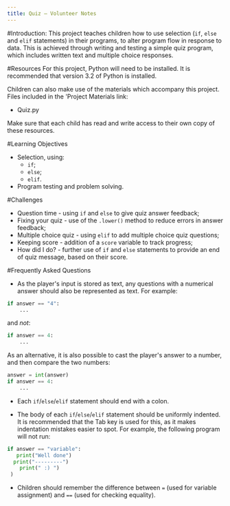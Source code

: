 ```yaml
---
title: Quiz — Volunteer Notes
---
```


#Introduction:
This project teaches children how to use selection (`if`, `else` and `elif` statements) in their programs, to alter program flow in response to data. This is achieved through writing and testing a simple quiz program, which includes written text and multiple choice responses.

#Resources
For this project, Python will need to be installed. It is recommended that version 3.2 of Python is installed.

Children can also make use of the materials which accompany this project. Files included in the 'Project Materials link:

+ Quiz.py

Make sure that each child has read and write access to their own copy of these resources.

#Learning Objectives
+ Selection, using:
	+ `if`;
	+ `else`;
	+ `elif`.
+ Program testing and problem solving.

#Challenges
+ Question time - using `if` and `else` to give quiz answer feedback;
+ Fixing your quiz - use of the `.lower()` method to reduce errors in answer feedback;
+ Multiple choice quiz - using `elif` to add multiple choice quiz questions;
+ Keeping score - addition of a `score` variable to track progress;
+ How did I do? - further use of `if` and `else` statements to provide an end of quiz message, based on their score.

#Frequently Asked Questions
+ As the player's input is stored as text, any questions with a numerical answer should also be represented as text. For example:

```python
if answer == "4":
	...
```

and *not*:

```python
if answer == 4:
	...
```

As an alternative, it is also possible to cast the player's answer to a number, and then compare the two numbers:

```python
answer = int(answer)
if answer == 4:
	...
```

+ Each `if`/`else`/`elif` statement should end with a colon.

+ The body of each `if`/`else`/`elif` statement should be uniformly indented. It is recommended that the Tab key is used for this, as it makes indentation mistakes easier to spot. For example, the following program will not run:

```python
if answer == "variable":
   print("Well done")
  print("---------")
    print(" :) ")
 )
```

+ Children should remember the difference between `=` (used for variable assignment) and `==` (used for checking equality).